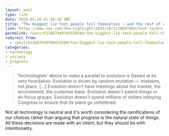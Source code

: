 ```yaml
---
layout: post
type: link
date: 2020-03-18 01:30:18 GMT
title: "The biggest lie tech people tell themselves — and the rest of us"
link: https://www.vox.com/the-highlight/2019/10/1/20887003/tech-technology-evolution-natural-inevitable-ethics
permalink: /post/612887448769429504/the-biggest-lie-tech-people-tell-themselves-and
redirect_from: 
  - /post/612887448769429504/the-biggest-lie-tech-people-tell-themselves-and
categories:
- technology
- society
- progress
---
```

<blockquote><p>Technologists' desire to make a parallel to evolution is flawed at its very foundation. Evolution is driven by random mutation — mistakes, not plans. […] Evolution doesn't have meetings about the market, the environment, the customer base. Evolution doesn't patent things or do focus groups. Evolution doesn't spend millions of dollars lobbying Congress to ensure that its plans go unfettered.</p></blockquote>

<p>Not all technology is neutral and it's worth considering the ramifications of our choices rather than arguing that progress is the natural state of things. All these decisions are made with an intent, but they should be with intentionality.</p>